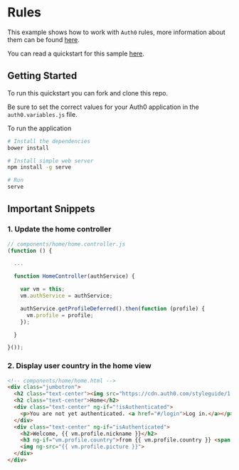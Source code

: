 # Rules

This example shows how to work with `Auth0` rules, more information about them can be found [here](https://auth0.com/docs/rules).

You can read a quickstart for this sample [here](https://auth0.com/docs/quickstart/spa/angularjs/06-rules). 

## Getting Started

To run this quickstart you can fork and clone this repo.

Be sure to set the correct values for your Auth0 application in the `auth0.variables.js` file.

To run the application

```bash
# Install the dependencies
bower install

# Install simple web server
npm install -g serve

# Run
serve
```

## Important Snippets

### 1. Update the home controller
 
```js
// components/home/home.controller.js
(function () {

  ...

  function HomeController(authService) {

    var vm = this;
    vm.authService = authService;

    authService.getProfileDeferred().then(function (profile) {
      vm.profile = profile;
    });

  }

}());
```

### 2. Display user country in the home view

```html
<!-- components/home/home.html -->
<div class="jumbotron">
  <h2 class="text-center"><img src="https://cdn.auth0.com/styleguide/1.0.0/img/badge.svg"></h2>
  <h2 class="text-center">Home</h2>
  <div class="text-center" ng-if="!isAuthenticated">
    <p>You are not yet authenticated. <a href="#/login">Log in.</a></p>
  </div>
  <div class="text-center" ng-if="isAuthenticated">
    <h2>Welcome, {{ vm.profile.nickname }}</h2>
    <h3 ng-if="vm.profile.country">from {{ vm.profile.country }} <span class="additional-info">(added by rule)</span> </h3>
    <img ng-src="{{ vm.profile.picture }}">
  </div>
</div>

```
